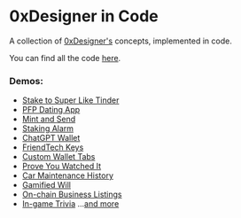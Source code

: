 # 0xDesigner in Code

A collection of [0xDesigner's](https://twitter.com/0xDesigner) concepts, implemented in code.

You can find all the code [here](https://github.com/gregfromstl/web3-concepts).

### Demos:
- [Stake to Super Like Tinder](https://twitter.com/gregfromstl/status/1707480007747240012/video/1)
- [PFP Dating App](https://twitter.com/gregfromstl/status/1707805387565707308/video/1)
- [Mint and Send](https://twitter.com/gregfromstl/status/1708267295452369070/video/1)
- [Staking Alarm](https://x.com/gregfromstl/status/1708549876055957682)
- [ChatGPT Wallet](https://twitter.com/gregfromstl/status/1709026035600388591/video/1)
- [FriendTech Keys](https://x.com/gregfromstl/status/1709320176796344623)
- [Custom Wallet Tabs](https://twitter.com/gregfromstl/status/1709627940340920592/video/1)
- [Prove You Watched It](https://twitter.com/gregfromstl/status/1710080023724695855/video/1)
- [Car Maintenance History](https://twitter.com/gregfromstl/status/1710416715962605734/video/1)
- [Gamified Will](https://twitter.com/gregfromstl/status/1722857595411759194/video/1)
- [On-chain Business Listings](https://twitter.com/gregfromstl/status/1718742527740932332/video/1)
- [In-game Trivia](https://twitter.com/gregfromstl/status/1715842875135869428/video/1)
...[and more](https://twitter.com/gregfromstl)


